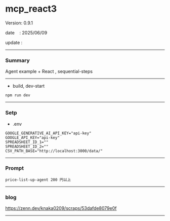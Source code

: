 ﻿# mcp_react3

 Version: 0.9.1

 date    : 2025/06/09
 
 update  :

***
### Summary

Agent example + React , sequential-steps

***
* build, dev-start

```
npm run dev
```
***
### Setp
* .env
```
GOOGLE_GENERATIVE_AI_API_KEY="api-key"
GOOGLE_API_KEY="api-key"
SPREADSHEET_ID_1=""
SPREADSHEET_ID_2=""
CSV_PATH_BASE="http://localhost:3000/data/"
```

***
### Prompt

```
price-list-up-agent 200 円以上
```
***
### blog 

https://zenn.dev/knaka0209/scraps/53dafde8079e0f

***

